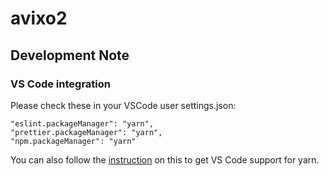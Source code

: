 # avixo2

## Development Note

### VS Code integration

Please check these in your VSCode user settings.json:

```text
"eslint.packageManager": "yarn",
"prettier.packageManager": "yarn",
"npm.packageManager": "yarn"
```

You can also follow the [instruction](https://yarnpkg.com/getting-started/editor-sdks) on this to get VS Code support for yarn.
